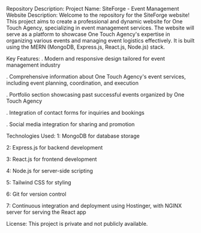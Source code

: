 Repository Description:
Project Name: SiteForge - Event Management Website
Description:
Welcome to the repository for the SiteForge website! This project aims to create a professional and dynamic website for One Touch Agency, specializing in event management services. The website will serve as a platform to showcase One Touch Agency's expertise in organizing various events and managing event logistics effectively. It is built using the MERN (MongoDB, Express.js, React.js, Node.js) stack.

Key Features:
. Modern and responsive design tailored for event management industry

. Comprehensive information about One Touch Agency's event services, including event planning, coordination, and execution

. Portfolio section showcasing past successful events organized by One Touch Agency

. Integration of contact forms for inquiries and bookings

. Social media integration for sharing and promotion

Technologies Used:
1: MongoDB for database storage

2: Express.js for backend development

3: React.js for frontend development

4: Node.js for server-side scripting

5: Tailwind CSS for styling

6: Git for version control

7: Continuous integration and deployment using Hostinger, with NGINX server for serving the React app

License:
This project is private and not publicly available.
